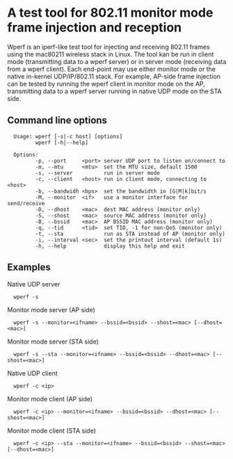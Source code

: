 A test tool for 802.11 monitor mode frame injection and reception
=================================================================

Wperf is an iperf-like test tool for injecting and receiving 802.11 frames
using the mac80211 wireless stack in Linux. The tool kan be run in client
mode (transmitting data to a wperf server) or in server mode (receiving data
from a wperf client). Each end-point may use either monitor mode or the
native in-kernel UDP/IP/802.11 stack. For example, AP-side frame injection
can be tested by running the wperf client in monitor mode on the AP,
transmitting data to a wperf server running in native UDP mode on the STA side.


## Command line options

```
  Usage: wperf [-s|-c host] [options]
         wperf [-h|--help]

  Options:
         -p, --port     <port> server UDP port to listen on/connect to
         -m, --mtu      <mtu>  set the MTU size, default 1500
         -s, --server          run in server mode
         -c, --client   <host> run in client mode, connecting to <host>
         -b, --bandwidh <bps>  set the bandwidth in [G|M|k]bit/s
         -M, --monitor  <if>   use a monitor interface for send/receive
         -D, --dhost    <mac>  dest MAC address (monitor only)
         -S, --shost    <mac>  source MAC address (monitor only)
         -B, --bssid    <mac>  AP BSSID MAC address (monitor only)
         -q, --tid      <tid>  set TID, -1 for non-QoS (monitor only)
         -t, --sta             run as STA instead of AP (monitor only)
         -i, --interval <sec>  set the printout interval (default 1s)
         -h, --help            display this help and exit
```

## Examples

Native UDP server

```
  wperf -s
```

Monitor mode server (AP side)

```
  wperf -s --monitor=<ifname> --bssid=<bssid> --shost=<mac> [--dhost=<mac>]
```

Monitor mode server (STA side)

```
  wperf -s --sta --monitor=<ifname> --bssid=<bssid> --dhost=<mac> [--shost=<mac>]
```

Native UDP client

```
  wperf -c <ip>
```

Monitor mode client (AP side)

```
  wperf -c <ip> --monitor=<ifname> --bssid=<bssid> --dhost=<mac> [--shost=<mac>]
```

Monitor mode client (STA side)

```
  wperf -c <ip> --sta --monitor=<ifname> --bssid=<bssid> --shost=<mac> [--dhost=<mac>]
```
